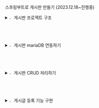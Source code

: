 
스프링부트로 게시판 만들기 (2023.12.18~진행중)


<details>
<summary>
  <img src="" alt="" width="2%" /> 게시판 프로젝트 구조
</summary>
   <br>


![캡처](https://github.com/asdfwoomin/woomin/assets/154343478/d2dffb55-31b5-4d04-b385-a3110cb57974)



  
<p>$\bf{\large{\color{#6580DD}1. src/main/java 디렉터리}}$</p>

스프링 레거시와 마찬가지로 클래스, 인터페이스 등 Java 관련 파일이 위치하는 디렉터리입니다.

<p>$\bf{\large{\color{#6580DD}2. BoardApplication 클래스}}$</p>

이전 글에서 생성한 Board 프로젝트의 com.study 패키지에는 우리가 생성하지 않은 BoardApplication 클래스가 포함되어 있습니다.  main( ) 메서드는 SpringApplication.run( )을 호출해서 웹 애플리케이션을 실행하는 역할을 합니다.
 다음은 클래스 레벨에 선언된 @SpringBootAplication 어노테이션입니다. 해당 어노테이션은 다음의 세 가지 어노테이션으로 구성되어 있습니다.

        2-1. @EnableAutoConfiguration
        스프링 부트는 개발에 필요한 몇 가지 필수적인 설정들의 처리가 되어 있으며, 해당 애너테이션에 의해 다양한 설정들의 일부가 자동으로 완료됩니다.

        2-2. @ComponentScan
        XML 설정 방식을 이용하는 스프링 레거시는 빈(Bean)의 등록 및 스캔을 위해, 수동으로 ComponentScan을 여러 개 선언하는 방식을 사용했었습니다.스프링 부트는 해당 어노테이션에 의해 자동으로 컴포넌트 클래스를 검색하고, 스프링 애플리케이션 콘텍스트(IoC 컨테이너)에 빈(Bean)으로 등록합니다. 쉽게 말해, 의존성 주입(DI) 과정이 더욱 간편해졌다고 생각할 수 있습니다.

        2-3. @Configuration
        해당 어노테이션이 선언된 클래스는 Java 기반의 설정 파일로 인식됩니다. 스프링 4 버전부터 Java 기반의 설정이 가능하게 되었으며, XML 설정에 큰 시간을 소모하지 않아도 됩니다.

<p>$\bf{\large{\color{#6580DD}3. src/main/resources 디렉터리}}$</p>

스프링 레거시는 프로젝트가 생성되었을 때 해당 디렉터리에 log4.xml 파일만  생성되었습니다. 스프링 부트는 templates 폴더, static 폴더, application.properties 파일이 기본적으로 생성됩니다.

        3-1. templates
        스프링 레거시는 HTML 내에 Java 코드를 삽입하는 방식인 JSP를 주로 사용했었습니다. 하지만, 스프링 공식 문서에서는 View(화면) 영역에서 JSP가 아닌 타임리프(Thymeleaf) 템플릿 엔진의 사용을 권장하고 있습니다.타임리프는 JSP와 마찬가지로 HTML 내에서 Java 영역의 데이터를 처리하는 데 사용됩니다. 문법 또한 JSTL과 유사하기에(큰 차이가 없음), 결론적으로 해당 디렉터리에는 타임리프 관련 파일이 위치하게 되고, 타임리프는 HTML5 기반이기 때문에 HTML 파일로 화면을 구성합니다.

        3-2. static
        해당 폴더에는 css, fonts, images, plugin, scripts 등의 정적 리소스 파일이 위치합니다.

        3-3. application.properties
        해당 파일은 웹 애플리케이션을 실행하면서 자동으로 로딩되는 파일입니다. 예를 들어, 부트에 내장된 톰캣의 포트 번호, 콘텍스트 패스(Context Path) 설정이나, 데이터베이스 관련 정보 등 애플리케이션에서 사용하는 여러가지 설정을 해당 파일에 Key - Value 형식으로 선언해서 사용할 수 있습니다.선언한 속성은 일반적으로 설정(Configuration) 파일에서 사용합니다.


<p>$\bf{\large{\color{#6580DD}4. src/test/java 디렉터리}}$</p>

해당 디렉터리의 com.study 패키지에는 BoardApplicationTests 클래스가 생성되어 있습니다. 해당 클래스를 이용해서 개발 단계별로 단위 테스트를 진행하게 되며, 스프링 레거시와는 달리 복잡한 설정 없이 곧바로 테스트가 가능합니다.

<p>$\bf{\large{\color{#6580DD}5. build.gradle}}$</p> 
프로젝트를 생성하면서 프로젝트의 빌드 도구를 그레이들(Gradle)로 선택했습니다. 기존의 스프링은 pom.xml에 dependency를 추가해서 라이브러리를 관리하는 방식의 메이븐(Maven)을 이용했었는데 최근에는 메이븐 보다 그레이들을 선호하는 추세라고 합니다. 메이븐은 하나의 라이브러리를 추가하려면 평균적으로 네 줄 이상의 코드를 작성해야 하지만, 그레이들은단 한 줄의 코드로 라이브러리를 추가할 수 있습니다.
 프로젝트에 포함된 모든 라이브러리는 IDE의 External Libraries에서 확인할 수 있습니다.
 
<p>$\bf{\large{\color{#6580DD}6. MVC 패턴}}$</p> 

기존의 스프링과 마찬가지로 MVC 패턴으로 개발하게 됩니다.
 
   
        

         6-1.  모델, Model - (M)
           데이터를 처리하는 영역으로, 흔히 비즈니스 로직을 처리하는 영역이라고 이야기합니다. 해당 영역은 DB와 통신하고, 사용자가 원하는 데이터를 가공하는 역할을 합니다.

         6-2.  뷰, View - (V)
           사용자가 보는 화면을 의미하며, 타임리프(HTML)를 이용해서 화면을 처리합니다.뷰(View) == 화면(UI) == 사용자(User)
   
         6-3.  컨트롤러, Controller - (C)
           모델(M)과 뷰(V)의 중간 다리 역할을 하는 영역입니다. 사용자가 웹에서 어떠한 요청을 하면 가장 먼저 컨트롤러를 경유합니다. 컨트롤러는 사용자의 요청을 처리할 어떠한 로직을 호출하고, 호출한 로직의 실행 결과를 사용자에게 전달하는 역할을 합니다.예를 들어, 사용자가 게시글 등록을 요청하면 컨트롤러는 게시글의 제목, 내용, 작성자 등 사용자가 입력한 데이터(파라미터)를 전달받아 유효성을 검증합니다.검증이 완료되면 모델 영역에 데이터의 가공을 요청하며, 가공이 완료되면 전달받은 데이터를 DB에 저장한 후, 데이터 등록 성공 또는 실패 여부를 컨트롤러로 전달합니다. 마지막으로 컨트롤러는 등록 요청에 대한 결과를 사용자(View)에게 전달합니다.

</details>


<details>
<summary>
  <img src="" alt="" width="2%" /> 게시판 mariaDB 연동하기
</summary>
   <br>




<p>$\bf{\large{\color{#6580DD}1. 데이터 소스(DataSource) 설정하기}}$</p> 

데이터 소스는 DB와의 커넥션을 관리해 주는 인터페이스입니다.
 
데이터 소스 설정은 대표적으로 두 가지 방법을 이용할 수 있습니다.

     
   1-1. application.properties에 DB 정보를 선언해 두고, 설정(Configuration) 파일에서 참조하는 방법
     
   1-2. 설정(Configuration) 파일에서 DB 정보를 직접 입력하는 방법

 
이 중 1-1 방법을 이용해 데이터 소스 빈(Bean)을 구성합니다. 우선, src/main/resources 디렉터리의 application.properties에 코드작성


        spring.datasource.hikari.driver-class-name=net.sf.log4jdbc.sql.jdbcapi.DriverSpy
        spring.datasource.hikari.jdbc-url=jdbc:log4jdbc:mariadb://localhost:3306/board?serverTimezone=Asia/Seoul&useUnicode=true&characterEncoding=utf8&useSSL=false&allowPublicKeyRetrieval=true
        spring.datasource.hikari.username=root
        spring.datasource.hikari.password=root
        spring.datasource.hikari.connection-test-query=SELECT NOW() FROM dual


        jdbc-url
        데이터베이스의 주소를 의미합니다. 포트 번호(3306) 뒤의 board는 애플리케이션에서 참조할 DB의 이름이며, serverTimezone 등의 파라미터는 시간, 한글 처리 등 기본적인 설정을 처리하는 용도의 파라미터입니다.

        username
        DB의 계정 아이디를 의미합니다. 별개로 추가한 사용자가 없다면, 마스터 계정인 root를 입력해 주시면 됩니다.

        password
        username에 입력한 사용자의 비밀번호를 의미합니다. 별개로 추가한 사용자가 없다면, root 계정의 비밀번호를 입력해 주시면 됩니다. 아이디랑 똑같이 root로 하였습니다.

        connection-test-query
        커넥션이 정상적으로 맺어졌는지 확인하기 위한 SQL 쿼리입니다. 애플리케이션이 실행되면 다음의 테스트 쿼리가 콘솔에 출력됩니다.


<p>$\bf{\large{\color{#6580DD}2. 데이터 소스 설정(Data Source Configuration) 클래스 추가하기}}$</p> 
스프링 부트는 클래스 선언부에 @Configuration 어노테이션만 선언해 주면, 해당 파일이 Java 기반의 설정 파일임을 인식합니다.
데이터 소스 객체(Bean)를 관리해 줄 설정(Configuration) 클래스가 필요합니다.

      2-1. 패키지, 클래스 추가하기
      src/main/java 디렉터리의 com.study 패키지에 config 패키지를 추가하고, 그 안에 DatabaseConfig 클래스를 추가를 해야 합니다.
      소스는 다음과 같습니다.
   
        package com.study.config;

        import com.zaxxer.hikari.HikariConfig;
        import com.zaxxer.hikari.HikariDataSource;
        import org.apache.ibatis.session.SqlSessionFactory;
        import org.mybatis.spring.SqlSessionFactoryBean;
        import org.mybatis.spring.SqlSessionTemplate;
        import org.springframework.beans.factory.annotation.Autowired;
        import org.springframework.boot.context.properties.ConfigurationProperties;
        import org.springframework.context.ApplicationContext;
        import org.springframework.context.annotation.Bean;
        import org.springframework.context.annotation.Configuration;
        import org.springframework.context.annotation.PropertySource;

        import javax.sql.DataSource;

        @Configuration
        @PropertySource("classpath:/application.properties")
        public class DatabaseConfig {

            @Autowired
            private ApplicationContext context;

            @Bean
            @ConfigurationProperties(prefix = "spring.datasource.hikari")
            public HikariConfig hikariConfig() {
                return new HikariConfig();
            }

            @Bean
            public DataSource dataSource() {
                return new HikariDataSource(hikariConfig());
            }

            @Bean
            public SqlSessionFactory sqlSessionFactory() throws Exception {
                SqlSessionFactoryBean factoryBean = new SqlSessionFactoryBean();
                factoryBean.setDataSource(dataSource());
        //		factoryBean.setMapperLocations(context.getResources("classpath:/mappers/**/*Mapper.xml"));
        //    주석처리된 부분은 myBatisX 플러그인 설치 후 가능합니다.
                return factoryBean.getObject();
            }

            @Bean
            public SqlSessionTemplate sqlSession() throws Exception {
                return new SqlSessionTemplate(sqlSessionFactory());
            }

        }


어노테이션
설명


        @Configuration
        스프링은 @Configuration이 선언된 클래스를 자바(Java) 기반의 설정 파일로 인식합니다. 스프링 레거시의 XML 설정 방식을 Java 클래스로 대체한 것으로 생각하면 됩니다.


        @PropertySource
        해당 클래스에서 참조할 properties의 경로를 선언(지정)합니다.


        @Autowired
        빈(Bean)으로 등록된 인스턴스(이하 객체)를 클래스에 주입하는 데 사용합니다. @Autowired 이외에도 @Resource, @Inject 등이 존재합니다.나중에는 롬복(Lombok)이라는 라이브러리를 이용해 스프링에서 권장하는 생성자 주입 방식을 이용합니다.


        ApplicationContext
        스프링 컨테이너(Spring Container) 중 하나입니다. 컨테이너는 사전적 의미로 무언가를 담는 용기 또는 그릇을 의미하는데요. 스프링 컨테이너는 빈(Bean)의 생성과 사용, 관계, 생명 주기 등을 관리합니다.빈(Bean)은 쉽게 말해 Java 객체입니다. 예를 들어, 프로젝트에 100개의 클래스가 있다고 가정해 보겠습니다. 이 클래스들이 서로에 대한 의존성이 높다고 했을 때 "결합도가 높다."라고 표현하는데, 이러한 문제를 컨테이너에서 빈(Bean)을 주입받는 방법으로 해결할 수 있습니다. 즉, 클래스간의 의존성을 낮출 수 있는 것입니다.


        @Bean
        Configuration 클래스의 메서드 레벨에만 선언이 가능하며, @Bean이 선언된 객체는 스프링 컨테이너에 의해 관리되는 빈(Bean)으로 등록됩니다.해당 어노테이션은 인자로 몇 가지 속성(옵션)을 지정할 수 있습니다. 


        @ConfigurationProperties
        해당 어노테이션은 인자에 prefix 속성을 선언(지정)할 수 있는데요. prefix는 접두사, 즉 머리를 의미합니다.prefix에 spring.datasource.hikari를 선언했습니다. 쉽게 말해 @PropertySource에 선언된 파일(application.properties)에서 prefix에 해당하는 spring.datasource.hikari로 시작하는 설정을 모두 읽어 들여 해당 메서드에 매핑(바인딩)하는 개념입니다.추가적으로 해당 어노테이션은 메서드뿐만 아니라 클래스 레벨에도 선언할 수 있습니다.


        hikariConfig
        히카리CP 객체를 생성합니다. 히카리CP는 커넥션 풀(Connection Pool) 라이브러리 중 하나입니다.


        dataSource
        데이터 소스 객체를 생성합니다. 순수 JDBC는 SQL을 실행할 때마다 커넥션을 맺고 끊는 I/O 작업을 하는데, 이 작업은 상당한 양의 리소스를 잡아먹는다고 합니다. 그리고, 이 문제의 해결책으로 커넥션 풀이 등장했습니다.커넥션 풀은 커넥션 객체를 생성해두고, DB에 접근하는 사용자에게 미리 생성해둔 커넥션을 제공했다가 다시 돌려받는 방법입니다.데이터 소스는 커넥션 풀을 지원하기 위한 인터페이스입니다.


        sqlSessionFactory
        SqlSessionFactory 객체를 생성합니다. SqlSessionFactory는 DB 커넥션과 SQL 실행에 대한 모든 것을 갖는 객체입니다.SqlSessionFactoryBean은 FactoryBean 인터페이스의 구현 클래스로, 마이바티스(MyBatis)와 스프링의 연동 모듈로 사용됩니다.쉽게 말해 factoryBean 객체는 데이터 소스를 참조하며, XML Mapper(SQL 쿼리 작성 파일)의 경로와 설정 파일 경로 등의 정보를 갖는 객체입니다.


        sqlSession
        sqlSession 객체를 생성합니다. 마이바티스 공식 문서에는 다음과 같이 정의되어 있습니다.1. SqlSessionTemplate은 마이바티스 스프링 연동 모듈의 핵심이다.2. SqlSessionTemplate은 SqlSession을 구현하고, 코드에서 SqlSession을 대체한다.3. SqlSessionTemplate은 쓰레드에 안전하고, 여러 개의 DAO나 Mapper에서 공유할 수 있다.4. 필요한 시점에 세션을 닫고, 커밋 또는 롤백하는 것을 포함한 세션의 생명주기를 관리한다.SqlSessionTemplate은 SqlSessionFactory를 통해 생성되고, 공식 문서의 내용과 같이 DB의 커밋, 롤백 등 SQL의 실행에 필요한 모든 메서드를 갖는 객체로 생각할 수 있습니다.

<p>$\bf{\large{\color{#6580DD}3. JUnit으로 단위 테스트 해보기}}$</p> 
스프링은 단위 테스트를 위한 환경과 다양한 기능들을 아낌없이 제공해주고 있습니다. 일반적으로 단위 테스트는 비즈니스 로직 또는 SQL 쿼리에 문제가 있는지 확인하는 용도로 사용되는데 WAS(톰캣)를 구동하지 않은 상태에서도 테스트가 가능하기 때문에 시간적인 측면에서 상당히 유리합니다.

3-1) 소스 코드 작성하기
여기서는 DatabaseConfig 클래스에 구성한 빈(Bean)을 기준으로 JUnit 단위 테스트 방법입니다. src/test/java 디렉터리의 BoardApplicationTests에 다음의 코드를 작성

        package com.study;

        import org.apache.ibatis.session.SqlSessionFactory;
        import org.junit.jupiter.api.Test;
        import org.springframework.beans.factory.annotation.Autowired;
        import org.springframework.boot.test.context.SpringBootTest;
        import org.springframework.context.ApplicationContext;

        @SpringBootTest
        class BoardApplicationTests {

            @Autowired
            private ApplicationContext context;

            @Autowired
            private SqlSessionFactory sessionFactory;

            @Test
            void contextLoads() {
            }

            @Test
            public void testByApplicationContext() {
                try {
                    System.out.println("=========================");
                    System.out.println(context.getBean("sqlSessionFactory"));
                    System.out.println("=========================");

                } catch (Exception e) {
                    e.printStackTrace();
                }
            }

            @Test
            public void testBySqlSessionFactory() {
                try {
                    System.out.println("=========================");
                    System.out.println(sessionFactory.toString());
                    System.out.println("=========================");

                } catch (Exception e) {
                    e.printStackTrace();
                }
            }

        }

3-2)소스코드 결과
테스트에 성공한다면 다음과 같이 주소값이 나오게 됩니다.

![캡처](https://github.com/asdfwoomin/woomin/assets/154343478/3b678d10-3d24-4ac7-9d42-ddb7aa74a720)

</details>


<details>
<summary>
  <img src="" alt="" width="2%" /> 게시판 CRUD 처리하기
</summary>
   <br>

<p>$\bf{\large{\color{#6580DD}1. 게시글 테이블 생성하기}}$</p> 


         CREATE TABLE `tb_post` (
            `id`            bigint(20)    NOT NULL AUTO_INCREMENT COMMENT 'PK',
            `title`         varchar(100)  NOT NULL COMMENT '제목',
            `content`       varchar(3000) NOT NULL COMMENT '내용',
            `writer`        varchar(20)   NOT NULL COMMENT '작성자',
            `view_cnt`      int(11)       NOT NULL COMMENT '조회 수',
            `notice_yn`     tinyint(1)    NOT NULL COMMENT '공지글 여부',
            `delete_yn`     tinyint(1)    NOT NULL COMMENT '삭제 여부',
            `created_date`  datetime      NOT NULL DEFAULT current_timestamp() COMMENT '생성일시',
            `modified_date` datetime               DEFAULT NULL COMMENT '최종 수정일시',
            PRIMARY KEY (`id`)
        ) COMMENT '게시글'; 


<p>$\bf{\large{\color{#6580DD}2. 요청 클래스 생성 및 소스 코드 작성하기}}$</p> 
게시글 생성(INSERT)과 수정(UPDATE)에 사용할 요청(Request) 클래스

         package com.study.domain.post;

         import lombok.Getter;
         import lombok.Setter;

         @Getter
         @Setter
         public class PostRequest {

             private Long id;             // PK
             private String title;        // 제목
             private String content;      // 내용
             private String writer;       // 작성자
             private Boolean noticeYn;    // 공지글 여부
    
         }

@Getter / @Settter
클래스 레벨에 선언된 두 어노테이션은 롬복(Lombok) 라이브러리에서 제공해 주는 기능으로, 클래스에 선언된 모든 멤버 변수에 대한 getter와 settter를 생성해 주는 역할을 합니다.

<p>$\bf{\large{\color{#6580DD}3. 게시글 응답(Response) 클래스 생성하기}}$</p> 
사용자에게 보여줄 데이터를 처리할 응답용 클래스입니다. 응답 클래스에는 테이블의 모든 칼럼을 멤버 변수로 선언합니다.

         package com.study.domain.post;

         import lombok.Getter;

         import java.time.LocalDateTime;

         @Getter
         public class PostResponse {

             private Long id;                       // PK
             private String title;                  // 제목
             private String content;                // 내용
             private String writer;                 // 작성자
             private int viewCnt;                   // 조회 수
             private Boolean noticeYn;              // 공지글 여부
             private Boolean deleteYn;              // 삭제 여부
             private LocalDateTime createdDate;     // 생성일시
             private LocalDateTime modifiedDate;    // 최종 수정일시

         }

<p>$\bf{\large{\color{#6580DD}4. Mapper 인터페이스 생성하기}}$</p> 


         package com.study.domain.post;

         import org.apache.ibatis.annotations.Mapper;

         import java.util.List;

         @Mapper
         public interface PostMapper {

             /**
              * 게시글 저장
              * @param params - 게시글 정보
              */
             void save(PostRequest params);

             /**
              * 게시글 상세정보 조회
              * @param id - PK
              * @return 게시글 상세정보
              */
             PostResponse findById(Long id);
    
             /**
              * 게시글 수정
              * @param params - 게시글 정보
              */
             void update(PostRequest params);

             /**
              * 게시글 삭제
              * @param id - PK
              */
             void deleteById(Long id);

             /**
              * 게시글 리스트 조회
              * @return 게시글 리스트
              */
             List<PostResponse> findAll();

             /**
              * 게시글 수 카운팅
              * @return 게시글 수
              */
             int count();

         }

4-1. @Mapper
MyBatis는 Mapper(Java 인터페이스)와 XML Mapper(실제로 DB에 접근해서 호출할 SQL 쿼리를 작성(선언)하는 파일)를 통해 DB와 통신합니다.
메서드명이 "savePost( )"라고 가정했을 때 SQL id는 "savePost"가 되어야 합니다.
Mapper에는 @Mapper 어노테이션을 필수적으로 선언해 주어야 하며, Mapper와 XML Mapper는 XML Mapper의 namespace라는 속성을 통해 연결됩니다.


4-2. save( )
게시글을 생성하는 INSERT 쿼리를 호출합니다. 
  
  파라미터로 전달받는 params는 요청(PostRequest) 클래스의 객체이며, params에는 저장할 게시글 정보가 담기게 됩니다.
 
 
4-3. findById( )
특정 게시글을 조회하는 SELECT 쿼리를 호출합니다.

  파라미터로 id(PK)를 전달받아 SQL 쿼리의 WHERE 조건으로 사용하며, 쿼리가 실행되면 메서드의 리턴 타입인 응답(PostResponse) 클래스 객체의 각 멤버 변수에 결괏값이 매핑(바인딩)됩니다.
 

 
4-4. update( )
게시글 정보를 수정하는 UPDATE 쿼리를 호출합니다.

  save( )와 마찬가지로 요청(PostRequest) 클래스의 객체를 파라미터로 전달받으며, params에는 수정할 게시글 정보가 담기게 됩니다. save( )와 차이가 있다면, UPDATE 쿼리의 WHERE 조건으로 사용되는 id(PK)에도 값이 담긴다는 점입니다.
 

 
4-5. deleteById( )
게시글을 삭제 처리하는 UPDATE 쿼리를 호출합니다.

  findById( )와 마찬가지로 id(PK)를 파라미터로 전달받아 SQL 쿼리의 WHERE 조건으로 사용하게 되며, SQL 쿼리가 실행되면 삭제 여부(delete_yn) 칼럼의 상태 값을 0(false)에서 1(true)로 업데이트합니다.
삭제 여부(delete_yn)는 칼럼의 상태 값을 기준으로 삭제된 데이터(1)인지, 삭제되지 않은 데이터(0)인지 구분해 주는 역할을 합니다. 사용자에게 데이터를 보여줄 땐 삭제 여부가 0(false)인 데이터만 노출하게 됩니다.
 


4-6. findAll( )
게시글 목록을 조회하는 SELECT 쿼리를 호출합니다.

  findById( )는 id(PK)를 기준으로 하나의 게시글을 조회한다면, 해당 메서드는 여러 개의 게시글(PostResponse)을 리스트(List)에 담아 리턴해주는 역할을 합니다.
 
4-7. count( )
  전체 게시글 수를 조회하는 SELECT 쿼리를 호출합니다. 



<p>$\bf{\large{\color{#6580DD}5. mappers 폴더와 XML Mapper 추가하기}}$</p> 

   
 src/main/resources에 mappers 폴더를 추가하고, 그 안에 PostMapper.xml을 추가합니다.
 소스는 다음과 같습니다.

<?xml version="1.0" encoding="UTF-8"?>
<!DOCTYPE mapper PUBLIC "-//mybatis.org//DTD Mapper 3.0//EN" "http://mybatis.org/dtd/mybatis-3-mapper.dtd">

<mapper namespace="com.study.domain.post.PostMapper">

    <!-- tb_post 테이블 전체 컬럼 -->
    <sql id="postColumns">
          id
        , title
        , content
        , writer
        , view_cnt
        , notice_yn
        , delete_yn
        , created_date
        , modified_date
    </sql>


    <!-- 게시글 저장 -->
    <insert id="save" parameterType="com.study.domain.post.PostRequest">
        INSERT INTO tb_post (
            <include refid="postColumns" />
        ) VALUES (
              #{id}
            , #{title}
            , #{content}
            , #{writer}
            , 0
            , #{noticeYn}
            , 0
            , NOW()
            , NULL
        )
    </insert>


    <!-- 게시글 상세정보 조회 -->
    <select id="findById" parameterType="long" resultType="com.study.domain.post.PostResponse">
        SELECT
            <include refid="postColumns" />
        FROM
            tb_post
        WHERE
            id = #{value}
    </select>


    <!-- 게시글 수정 -->
    <update id="update" parameterType="com.study.domain.post.PostRequest">
        UPDATE tb_post
        SET
              modified_date = NOW()
            , title = #{title}
            , content = #{content}
            , writer = #{writer}
            , notice_yn = #{noticeYn}
        WHERE
            id = #{id}
    </update>


    <!-- 게시글 삭제 -->
    <delete id="deleteById" parameterType="long">
        UPDATE tb_post
        SET
            delete_yn = 1
        WHERE
            id = #{id}
    </delete>


    <!-- 게시글 리스트 조회 -->
    <select id="findAll" resultType="com.study.domain.post.PostResponse">
        SELECT
            <include refid="postColumns" />
        FROM
            tb_post
        WHERE
            delete_yn = 0
        ORDER BY
            id DESC
    </select>

</mapper>


5-1. <mapper> 태그
XML Mapper는 <mapper>로 시작해서 </mapper>로 끝나며, <mapper> 태그의 namespace 속성에 Mapper 인터페이스의 경로를 선언해 주면 Mapper와 XML Mapper가 연결됩니다.


 
5-2. <sql> 태그와 <include> 태그
MyBatis는 <sql> 태그와 <include> 태그를 이용해서 공통으로 사용되거나 반복적으로 사용되는 쿼리를 처리할 수 있습니다. 
각각의 쿼리에 전체 칼럼을 선언해 줘도 되지만, 해당 태그들을 이용하면 코드 라인을 줄일 수 있습니다. 두 태그의 포인트는 중복 제거이며, 동일한 XML Mapper뿐만 아니라, 다른 XML Mapper에 선언된 SQL 조각도 인클루드(Include) 할 수 있습니다.

 
5-3. parameterType
SQL 쿼리 실행에 필요한 파라미터의 타입을 의미합니다. 단일(하나의) 파라미터가 아닌 경우에는 일반적으로 객체를 전달받아 쿼리를 실행합니다.
 

 
5-4. resultType
SQL 쿼리의 실행 결과를 매핑할 결과 타입을 의미합니다. Mapper 인터페이스에 선언한 메서드의 리턴 타입과 동일한 타입으로 선언해 주시면 됩니다.
 

 
5-5. #{ } 표현식
MyBatis는 #{ 변수명 } 표현식을 이용해서 전달받은 파라미터를 기준으로 쿼리를 실행합니다.


<p>$\bf{\large{\color{#6580DD}6. 칼럼과 멤버 변수 매핑하기}}$</p> 


   
MyBatis에서 SELECT 한 결괏값은 응답(Response) 클래스의 멤버 변수와 매핑되어야 합니다. 그러나 DB에서 테이블의 칼럼명은 언더스코어(_)로 연결된 스네이크 케이스를 사용하며, 자바에서 변수명은 소문자로 시작하고, 구분되는 단어의 앞 글자만 대문자로 처리하는 카멜 케이스를 사용합니다.
이럴때 application.properties에 다음의 설정을 추가하면 됩니다.

      
      mybatis.configuration.map-underscore-to-camel-case=true

<p>$\bf{\large{\color{#6580DD}7. DatabaseConfig 클래스 수정하기}}$</p> 
스프링이 properties에서 MyBatis 설정을 읽을 수 있도록 빈(Bean)을 선언해 주어야 합니다.
DatabaseConfig 소스는 다음과 같습니다.



         package com.study.config;

         import com.zaxxer.hikari.HikariConfig;
   
         import com.zaxxer.hikari.HikariDataSource;
   
         import org.apache.ibatis.session.SqlSessionFactory;
   
         import org.mybatis.spring.SqlSessionFactoryBean;
   
         import org.mybatis.spring.SqlSessionTemplate;
   
         import org.springframework.beans.factory.annotation.Autowired;
   
         import org.springframework.boot.context.properties.ConfigurationProperties;
   
         import org.springframework.context.ApplicationContext;
   
         import org.springframework.context.annotation.Bean;
   
         import org.springframework.context.annotation.Configuration;
   
         import org.springframework.context.annotation.PropertySource;

         import javax.sql.DataSource;

         @Configuration
         @PropertySource("classpath:/application.properties")
         public class DatabaseConfig {

        @Autowired
        private ApplicationContext context;

        @Bean
        @ConfigurationProperties(prefix = "spring.datasource.hikari")
        public HikariConfig hikariConfig() {
            return new HikariConfig();
        }

        @Bean
        public DataSource dataSource() {
            return new HikariDataSource(hikariConfig());
        }

        @Bean
        public SqlSessionFactory sqlSessionFactory() throws Exception {
            SqlSessionFactoryBean factoryBean = new SqlSessionFactoryBean();
            factoryBean.setDataSource(dataSource());
            factoryBean.setMapperLocations(context.getResources("classpath:/mappers/**/*Mapper.xml"));
            factoryBean.setConfiguration(mybatisConfig());
            return factoryBean.getObject();
        }

        @Bean
        public SqlSessionTemplate sqlSession() throws Exception {
            return new SqlSessionTemplate(sqlSessionFactory());
        }

        @Bean
        @ConfigurationProperties(prefix = "mybatis.configuration")
        public org.apache.ibatis.session.Configuration mybatisConfig() {
            return new org.apache.ibatis.session.Configuration();
        }

         }


<p>$\bf{\large{\color{#6580DD}8. CRUD 테스트해보기}}$</p> 

8-1. 테스트 클래스 추가 & 코드 작성하기
src/test/java의 com.study 패키지에 PostMapperTest 클래스를 추가하고, 코드 작성

    package com.study;

    import com.study.domain.post.PostMapper;
    import com.study.domain.post.PostRequest;
    import com.study.domain.post.PostResponse;
    import org.junit.jupiter.api.Test;
    import org.springframework.beans.factory.annotation.Autowired;
    import org.springframework.boot.test.context.SpringBootTest;

    import java.util.List;

    @SpringBootTest
    public class PostMapperTest {

        @Autowired
        PostMapper postMapper;

        @Test
        void save() {
            PostRequest params = new PostRequest();
            params.setTitle("1번 게시글 제목");
            params.setContent("1번 게시글 내용");
            params.setWriter("테스터");
            params.setNoticeYn(false);
            postMapper.save(params);

            List<PostResponse> posts = postMapper.findAll();
            System.out.println("전체 게시글 개수는 : " + posts.size() + "개입니다.");
        }

    }



    

8-1-1. postMapper
@Autowired를 이용해서 스프링 컨테이너에 등록된 PostMapper 빈(Bean)을 클래스에 주입합니다.
 



 
8-1-2. save( )
게시글을 생성하는 메서드입니다. PostRequest 객체를 생성하고, set( ) 메서드를 이용해 값을 세팅한 후 PostMapper의 save( )를 호출합니다. 메서드가 호출되면 PostMapper.xml의 save 쿼리가 실행되며, #{ 변수명 } 표현식을 통해 PostRequest 객체의 멤버 변수에 접근하게 됩니다.




8-2. findById( ) 테스트하기
테이블의 PK인 id를 WHERE 조건으로 특정 게시글을 조회하는 findById( )입니다.

        @Test
        void findById() {
            PostResponse post = postMapper.findById(1L);
            try {
                String postJson = new ObjectMapper().registerModule(new JavaTimeModule()).writeValueAsString(post);
                System.out.println(postJson);

            } catch (JsonProcessingException e) {
                throw new RuntimeException(e);
            }
        }

8-2-1. postJson
스프링 부트에 기본으로 내장되어 있는 Jackson 라이브러리를 이용해서,  응답 객체를 JSON 문자열로 변환한 결과입니다

8-3. update( ) 테스트하기
기존에 등록된 게시글 정보를 수정하는 update( )입니다.

        @Test
        void update() {
            // 1. 게시글 수정
            PostRequest params = new PostRequest();
            params.setId(1L);
            params.setTitle("1번 게시글 제목 수정합니다.");
            params.setContent("1번 게시글 내용 수정합니다.");
            params.setWriter("도뎡이");
            params.setNoticeYn(true);
            postMapper.update(params);

            // 2. 게시글 상세정보 조회
            PostResponse post = postMapper.findById(1L);
            try {
                String postJson = new ObjectMapper().registerModule(new JavaTimeModule()).writeValueAsString(post);
                System.out.println(postJson);

            } catch (JsonProcessingException e) {
                throw new RuntimeException(e);
            }
        }

8-4. delete( ) 테스트하기

 게시글을 삭제 처리하는 delete( )입니다.
 
          @Test
          void delete() {
              System.out.println("삭제 이전의 전체 게시글 개수는 : " + postMapper.findAll().size() + "개입니다.");
              postMapper.deleteById(1L);
              System.out.println("삭제 이후의 전체 게시글 개수는 : " + postMapper.findAll().size() + "개입니다.");
          }


</details>   




<details>
<summary>
  <img src="" alt="" width="2%" /> 게시글 등록 기능 구현
</summary>
   <br>






</details>   
